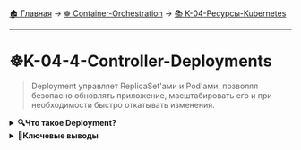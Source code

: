 [🏠 Главная](../../README.md) → [☸️ Container-Orchestration](../../README.md#-container-orchestration) → [📚 K-04-Ресурсы-Kubernetes](../../README.md#-k-04-ресурсы-kubernetes)

---

# ☸️K-04-4-Controller-Deployments
>Deployment управляет ReplicaSet'ами и Pod'ами, позволяя безопасно обновлять приложение, масштабировать его и при необходимости быстро откатывать изменения.

<details>
<summary><b>🔍Что такое Deployment?</b></summary>

---

<img src="img/k8s_deployments.jpg" alt="" width="700">

Deployment предоставляет **декларативное обновление** для Pod'ов и ReplicaSets. Достаточно описать желаемое состояние, а контроллер развертывания изменит текущее состояние на желаемое.

```text
# Иерархия: Deployment → ReplicaSet → Pods

Deployment (nginx-deployment)
    └── ReplicaSet (nginx-rs-123)
        ├── Pod (nginx-1)
        ├── Pod (nginx-2)
        └── Pod (nginx-3)
```

---

</details>

<details>
<summary><b>🎯Ключевые выводы</b></summary>

---

### Deployments

```text
✅ Управление ReplicaSet'ами и Pod'ами
✅ Rolling updates и rollbacks
✅ Масштабирование приложений
✅ Декларативное управление состоянием
```

### Что изучаем дальше

```text
📚 Следующая тема: Namespaces
🎯 Практика: Организация ресурсов
🔧 Инструменты: Логическое разделение
```

---

</details>

